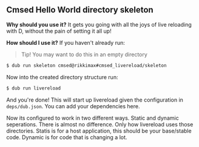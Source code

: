 ## Cmsed Hello World directory skeleton

**Why should you use it?**
It gets you going with all the joys of live reloading with D, without the pain of setting it all up!

**How should I use it?**
If you haven't already run:
> Tip! You may want to do this in an empty directory

```bash
$ dub run skeleton cmsed@rikkimax#cmsed_livereload/skeleton
```

Now into the created directory structure run:
```bash
$ dub run livereload
```
And you're done!
This will start up livereload given the configuration in ``deps/dub.json``.
You can add your dependencies here.

Now its configured to work in two different ways.
Static and dynamic seperations. There is almost no difference. Only how livereload uses those directories.
Statis is for a host application, this should be your base/stable code.
Dynamic is for code that is changing a lot.